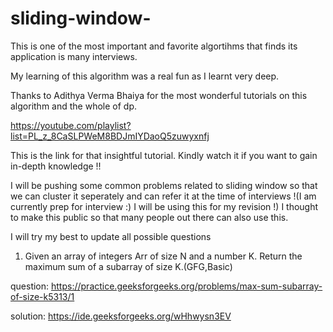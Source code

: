# sliding-window-

This is one of the most important and favorite algortihms that finds its application is many interviews. 

My learning of this algorithm was a real fun as I learnt very deep.

Thanks to Adithya Verma Bhaiya for the most wonderful tutorials on this algorithm and the whole of dp.

https://youtube.com/playlist?list=PL_z_8CaSLPWeM8BDJmIYDaoQ5zuwyxnfj

This is the link for that insightful tutorial. Kindly watch it if you want to gain in-depth knowledge !!

I will be pushing some common problems related to sliding window so that we can cluster it seperately and can refer it at the time of interviews !(I am currently prep for interview :) I will be using this for my revision !) I thought to make this public so that many people out there can also use this.

I will try my best to update all possible questions

1. Given an array of integers Arr of size N and a number K. Return the maximum sum of a subarray of size K.(GFG,Basic)


question: https://practice.geeksforgeeks.org/problems/max-sum-subarray-of-size-k5313/1


solution: https://ide.geeksforgeeks.org/wHhwysn3EV
